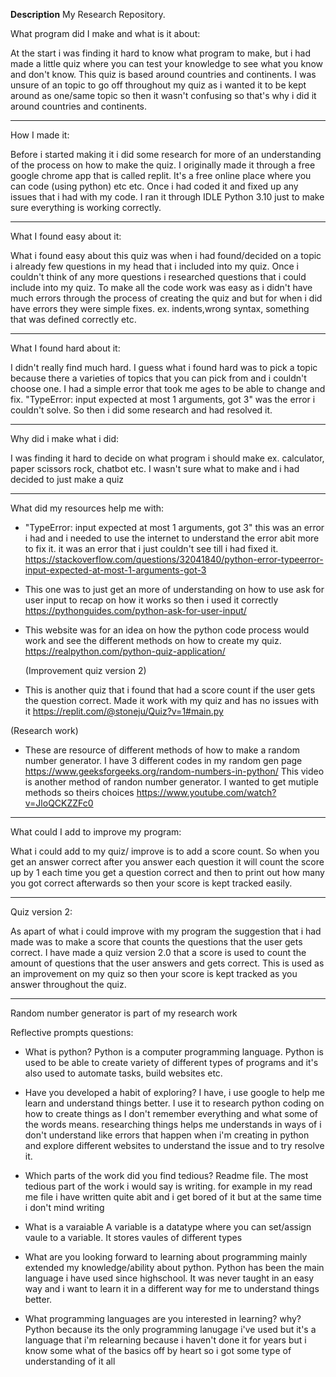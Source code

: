 **Description**
My Research Repository.

What program did I make and what is it about:

At the start i was finding it hard to know what program to make, but i had made a little quiz where you can test your knowledge to see what you know and don't know.
This quiz is based around countries and continents. I was unsure of an topic to go off throughout my quiz as i wanted it to be kept around as one/same topic 
so then it wasn't confusing so that's why i did it around countries and continents.

---------------------------------
How I made it:

Before i started making it i did some research for more of an understanding of the process on how to make the quiz. 
I originally made it through a free google chrome app that is called replit. It's a free online place where you can code (using python) etc etc. 
Once i had coded it and fixed up any issues that i had with my code. I ran it through IDLE Python 3.10 just to make sure everything is working correctly.

---------------------------------
What I found easy about it:

What i found easy about this quiz was when i had found/decided on a topic i already few questions in my head that i included into my quiz.
Once i couldn't think of any more questions i researched  questions that i could include into my quiz.
To make all the code work was easy as i didn't have much errors through the process of creating the quiz and but for when i did have errors 
they were simple fixes. ex. indents,wrong syntax, something that was defined correctly etc.

---------------------------------
What I found hard about it: 

I didn't really find much hard. I guess what i found hard was to pick a topic because there a varieties of topics that you can pick from and i couldn't choose one.
I had a simple error that took me ages to be able to change and fix. "TypeError: input expected at most 1 arguments, got 3" was the error i couldn't solve. 
So then i did some research and had resolved it.

---------------------------------
Why did i make what i did:

I was finding it hard to decide on what program i should make ex. calculator, paper scissors rock, chatbot etc. I wasn't sure what to make and i had decided to
just make a quiz 

---------------------------------
What did my resources help me with:

- "TypeError: input expected at most 1 arguments, got 3" this was an error i had and i needed to use the internet to understand the error abit more to fix it.
it was an error that i just couldn't see till i had fixed it.
 https://stackoverflow.com/questions/32041840/python-error-typeerror-input-expected-at-most-1-arguments-got-3
  
- This one was to just get an more of understanding on how to use ask for user input to recap on how it works so then i used it correctly
  https://pythonguides.com/python-ask-for-user-input/
  
 - This website was for an idea on how the python code process would work and see the different methods on how to create my quiz.
   https://realpython.com/python-quiz-application/
   
   (Improvement quiz version 2)
 - This is another quiz that i found that had a score count if the user gets the question correct. Made it work with my quiz and has no issues with it
   https://replit.com/@stoneju/Quiz?v=1#main.py
  
  (Research work)
 - These are resource of different methods of how to make a random number generator. I have 3 different codes in my random gen page 
  https://www.geeksforgeeks.org/random-numbers-in-python/
  This video is another method of randon number generator. I wanted to get mutiple methods so theirs choices
  https://www.youtube.com/watch?v=JloQCKZZFc0
---------------------------------
What could I add to improve my program:

What i could add to my quiz/ improve is to add a score count. So when you get an answer correct after you answer each question it will count the score up by 1
each time you get a question correct and then to print out how many you got correct afterwards so then your score is kept tracked easily.

---------------------------------
Quiz version 2:

As apart of what i could improve with my program the suggestion that i had made was to make a score that counts the questions that the user gets correct. 
I have made a quiz version 2.0 that a score is used to count the amount of questions that the user answers and gets correct. This is used as an improvement
on my quiz so then your score is kept tracked as you answer throughout the quiz.

---------------------------------
Random number generator is part of my research work

Reflective prompts questions:

- What is python?
Python is a computer programming language. Python is used to be able to create variety of different types of programs and it's also used to automate tasks, build websites etc.

- Have you developed a habit of exploring?
I have, i use google to help me learn and understand things better. I use it to research python coding on how to create things as I don't remember everything and what
some of the words means. researching things helps me understands in ways of i don't understand like errors that happen when i'm creating in python and explore
different websites to understand the issue and to try resolve it.

- Which parts of the work did you find tedious?
Readme file. The most tedious part of the work i would say is writing. for example in my read me file i have written quite abit and i get bored of it but at the same
time i don't mind writing 

- What is a varaiable 
A variable is a datatype where you can set/assign vaule to a variable. It stores vaules of different types

- What are you looking forward to learning about programming
mainly extended my knowledge/ability about python. Python has been the main language i have used since highschool. It was never taught in an easy way and i want to 
learn it in a different way for me to understand things better.

- What programming languages are you interested in learning? why?
Python because its the only programming lanugage i've used but it's a language that i'm relearning because i haven't done it for years but i know some what of the basics off by heart so i got some type of understanding of it all
